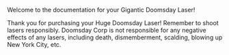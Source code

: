 Welcome to the documentation for your Gigantic Doomsday Laser!

Thank you for purchasing your Huge Doomsday Laser! Remember to shoot lasers responsibly. Doomsday Corp is not responsible for any negative effects of any lasers, including death, dismemberment, scalding, blowing up New York City, etc.
